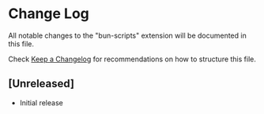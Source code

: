 # Change Log

All notable changes to the "bun-scripts" extension will be documented in this file.

Check [Keep a Changelog](http://keepachangelog.com/) for recommendations on how to structure this file.

## [Unreleased]

- Initial release